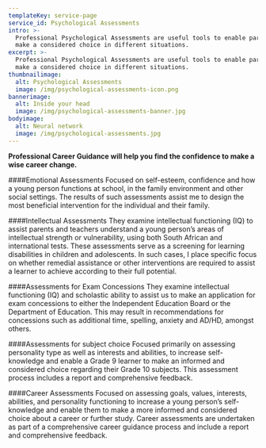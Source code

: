 ```yaml
---
templateKey: service-page
service_id: Psychological Assessments
intro: >-
  Professional Psychological Assessments are useful tools to enable parents to
  make a considered choice in different situations.
excerpt: >-
  Professional Psychological Assessments are useful tools to enable parents to
  make a considered choice in different situations.
thumbnailimage:
  alt: Psychological Assessments
  image: /img/psychological-assessments-icon.png
bannerimage:
  alt: Inside your head
  image: /img/psychological-assessments-banner.jpg
bodyimage:
  alt: Neural network
  image: /img/psychological-assessments.jpg
---
```


**Professional Career Guidance will help you find the confidence to make a wise career change.**

####Emotional Assessments
Focused on self-esteem, confidence and how a young person functions at school, in the family environment and other social settings. The results of such assessments assist me to design the most beneficial intervention for the individual and their family.

####Intellectual Assessments
They examine intellectual functioning (IQ) to assist parents and teachers understand a young person’s areas of intellectual strength or vulnerability, using both South African and international tests. These assessments serve as a screening for learning disabilities in children and adolescents. In such cases, I place specific focus on whether remedial assistance or other interventions are required to assist a learner to achieve according to their full potential.

####Assessments for Exam Concessions
They examine intellectual functioning (IQ) and scholastic ability to assist us to make an application for exam concessions to either the Independent Education Board or the Department of Education. This may result in recommendations for concessions such as additional time, spelling, anxiety and AD/HD, amongst others.

####Assessments for subject choice
Focused primarily on assessing personality type as well as interests and abilities, to increase self-knowledge and enable a Grade 9 learner to make an informed and considered choice regarding their Grade 10 subjects. This assessment process includes a report and comprehensive feedback.

####Career Assessments
Focused on assessing goals, values, interests, abilities, and personality functioning to increase a young person’s self-knowledge and enable them to make a more informed and considered choice about a career or further study. Career assessments are undertaken as part of a comprehensive career guidance process and include a report and comprehensive feedback.
